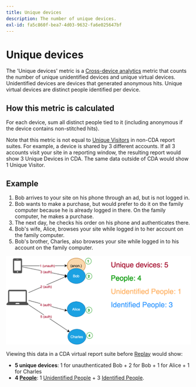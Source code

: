 ```yaml
---
title: Unique devices
description: The number of unique devices.
exl-id: fa5c860f-bea7-4d03-9632-fa6e025647bf
---
```

# Unique devices

The 'Unique devices' metric is a [Cross-device analytics](../cda/overview.md) metric that counts the number of unique unidentified devices and unique virtual devices. Unidentified devices are devices that generated anonymous hits. Unique virtual devices are distinct people identified per device.

## How this metric is calculated

For each device, sum all distinct people tied to it (including anonymous if the device contains non-stitched hits).

Note that this metric is not equal to [Unique Visitors](unique-visitors.md) in non-CDA report suites. For example, a device is shared by 3 different accounts. If all 3 accounts visit your site in a reporting window, the resulting report would show 3 Unique Devices in CDA. The same data outside of CDA would show 1 Unique Visitor.

## Example

1. Bob arrives to your site on his phone through an ad, but is not logged in.
1. Bob wants to make a purchase, but would prefer to do it on the family computer because he is already logged in there. On the family computer, he makes a purchase.
1. The next day, he checks his order on his phone and authenticates there.
1. Bob's wife, Alice, browses your site while logged in to her account on the family computer.
1. Bob's brother, Charles, also browses your site while logged in to his account on the family computer.

![Unique Devices Count](/help/components/metrics/assets/Unique_Devices_Count.png)

Viewing this data in a CDA virtual report suite before [Replay](/help/components/cda/replay.md) would show:

* **5 unique devices**: 1 for unauthenticated Bob + 2 for Bob + 1 for Alice + 1 for Charles
* **4 [People](people.md)**: 1 [Unidentified People](unidentified-people.md) + 3 [Identified People](identified-people.md).

